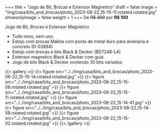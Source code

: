 +++
title = "Jogo de Bit, Brocas e Extensor Magnetico"
draft = false
image = "img/casa/bits_and_brocas/photo_2023-08-22_15-15-11.rotated.rotated.jpg"
showonlyimage = false
weight = 1
+++
De ~~R$ 300~~ por **R$ 100**

Jogo de Bit, Brocas e Extensor Magnetico
<!--more-->

- Tudo novo, sem uso.
- Estojo com brocas Makita com ponta de metal duro para alvenaria e concreto (D-03894)  
- Estojo com brocas e bits Black & Decker (BD7248-LA)  
- Extensor magnetico Black & Decker com guia  
- Jogo de bits Black & Decker contendo 30 bits variados

{{< gallery >}}
{{< figure src="../../img/casa/bits_and_brocas/photo_2023-08-22_15-15-14.rotated.rotated.jpg" >}}
{{< figure src="../../img/casa/bits_and_brocas/photo_2023-08-22_15-15-08.rotated.rotated.jpg" >}}
{{< figure src="../../img/casa/bits_and_brocas/photo_2023-08-22_15-15-11.rotated.rotated.jpg" >}}
{{< figure src="../../img/casa/bits_and_brocas/photo_2023-08-22_15-14-41.jpg" >}}
{{< figure src="../../img/casa/bits_and_brocas/photo_2023-08-22_15-14-59.rotated.rotated.jpg" >}}
{{< figure src="../../img/casa/bits_and_brocas/photo_2023-08-22_15-15-02.rotated.rotated.jpg" >}}
{{< /gallery >}}